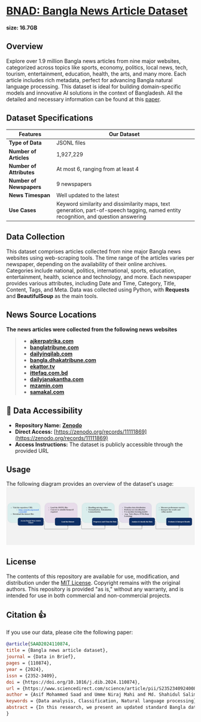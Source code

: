 #  [BNAD: Bangla News Article Dataset](https://doi.org/10.1016/j.dib.2024.110874)

**size: 16.7GB**
## Overview

Explore over 1.9 million Bangla news articles from nine major websites, categorized across topics like sports, economy, politics, local news, tech, tourism, entertainment, education, health, the arts, and many more. Each article includes rich metadata, perfect for advancing Bangla natural language processing. This dataset is ideal for building domain-specific models and innovative AI solutions in the context of Bangladesh. All the detailed and necessary information can be found at this [paper](https://doi.org/10.1016/j.dib.2024.110874).

## Dataset Specifications


| **Features**              | **Our Dataset**                                                                                                       |
|---------------------------|-----------------------------------------------------------------------------------------------------------------------|
|  **Type of Data**          |      JSONL files                                                                                                                 |
| **Number of Articles**     | 1,927,229                                                                                                             |
| **Number of Attributes**   | At most 6, ranging from at least 4                                                                                     |
| **Number of Newspapers**   | 9 newspapers                                                                                                           |
| **News Timespan**          | Well updated to the latest                                                                                             |
| **Use Cases**              | Keyword similarity and dissimilarity maps, text generation, part-of-speech tagging, named entity recognition, and question answering |

## **Data Collection**  
This dataset comprises articles collected from nine major Bangla news websites using web-scraping tools. The time range of the articles varies per newspaper, depending on the availability of their online archives. Categories include national, politics, international, sports, education, entertainment, health, science and technology, and more. Each newspaper provides various attributes, including Date and Time, Category, Title, Content, Tags, and Meta. Data was collected using Python, with **Requests** and **BeautifulSoup** as the main tools.

## **News Source Locations**  
**The news articles were collected from the following news websites**  
>- **[ajkerpatrika.com](https://www.ajkerpatrika.com)**  
>- **[banglatribune.com](https://www.banglatribune.com)**  
>- **[dailyinqilab.com](https://www.dailyinqilab.com)**  
>- **[bangla.dhakatribune.com](https://bangla.dhakatribune.com)**  
>- **[ekattor.tv](https://www.ekattor.tv)**  
>- **[ittefaq.com.bd](https://www.ittefaq.com.bd)**  
>- **[dailyjanakantha.com](https://www.dailyjanakantha.com)**  
>- **[mzamin.com](https://www.mzamin.com)**  
>- **[samakal.com](https://www.samakal.com)**


 ## **📂 Data Accessibility**
 - **Repository Name:** [**Zenodo**](https://zenodo.org/records/11111869)  
 - **Direct Access:** [https://zenodo.org/records/11111869](https://zenodo.org/records/11111869)  
 - **Access Instructions:** The dataset is publicly accessible through the provided URL
## Usage
The following diagram provides an overview of the dataset's usage:
![Dataset Usage](images/Flowchart%20_%20banglaDataset.jpg)




## License

The contents of this repository are available for use, modification, and distribution under the [MIT License](LICENSE). Copyright remains with the original authors. This repository is provided "as is," without any warranty, and is intended for use in both commercial and non-commercial projects.

## **Citation** 👍
If you use our data, please cite the following paper:



```bibtex
@article{SAAD2024110874,
title = {Bangla news article dataset},
journal = {Data in Brief},
pages = {110874},
year = {2024},
issn = {2352-3409},
doi = {https://doi.org/10.1016/j.dib.2024.110874},
url = {https://www.sciencedirect.com/science/article/pii/S2352340924008382},
author = {Asif Mohammed Saad and Umme Niraj Mahi and Md. Shahidul Salim and Sk Imran Hossain},
keywords = {Data analysis, Classification, Natural language processing},
abstract = {In this research, we present an updated standard Bangla dataset based on gathered Bangla news articles. In total, more than 1.9 million articles from nine Bangla news websites were gathered; the selection process was led by a number of categories, including sports, economy, politics, local news, tech, tourism, entertainment, education, health, the arts, and many more. The dataset per newspaper contains varying attributes, such as title, content, time, tags, meta, category, etc. This dataset will enable data scientists to investigate and assess theories related to Bangla natural language processing. Furthermore, there is a greater chance that the dataset will be utilized for domain-specific large language models in the context of Bangladesh, and it may be used to develop deep learning and machine learning models that categorize articles according to subjects.}
}
